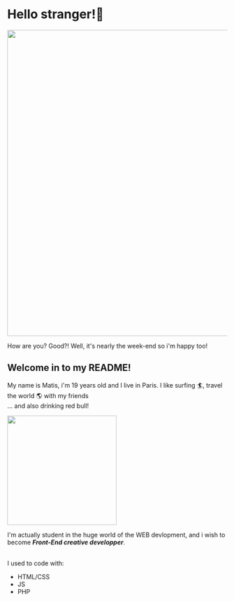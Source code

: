 # Hello stranger!:wave: 

<p align="center">
    <img align="center" width="700px" src="https://media.giphy.com/media/3ornk57KwDXf81rjWM/giphy.gif?cid=ecf05e47nj57lhn39q7qansvunyimpye9i8jumh2ds5m34vm&rid=giphy.gif&ct=g"/>
</p>
How are you? Good?! Well, it's nearly the week-end so i'm happy too! <br>

## Welcome in to my README!  
My name is Matis, i'm 19 years old and I live in Paris. I like surfing :surfer:, travel the world :earth_americas: with my friends <br>
... and also drinking red bull! 
<p align="start" margin="200px">
    <img  width="250px" src="https://media.giphy.com/media/l0NwvUd7IEjn1764U/giphy.gif?cid=ecf05e47a5z89fn5uho5d3ji7cefagmeyr5oy7bkd2v7h7gk&rid=giphy.gif&ct=g"/>
</p>

I'm actually student in the huge world of the WEB devlopment, and i wish to become ___Front-End creative developper___. <br><br>

I used to code with: 
* HTML/CSS
* JS
* PHP
 
